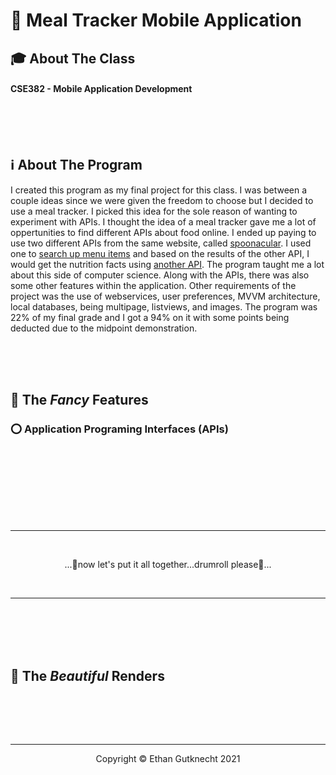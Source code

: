 # 🍔 Meal Tracker Mobile Application
## 🎓 About The Class
#### CSE382 - Mobile Application Development



<br><br><br>
## ℹ About The Program
I created this program as my final project for this class. I was between a couple ideas since we were given the freedom to choose but I decided to use a meal tracker. I picked this idea for the sole reason of wanting to experiment with APIs. I thought the idea of a meal tracker gave me a lot of oppertunities to find different APIs about food online. I ended up paying to use two different APIs from the same website, called [spoonacular](https://spoonacular.com/food-api). I used one to [search up menu items](https://spoonacular.com/food-api/docs#Search-Menu-Items) and based on the results of the other API, I would get the nutrition facts using [another API](https://spoonacular.com/food-api/docs#Get-Menu-Item-Information). The program taught me a lot about this side of computer science. Along with the APIs, there was also some other features within the application. Other requirements of the project was the use of webservices, user preferences, MVVM architecture, local databases, being multipage, listviews, and images. The program was 22% of my final grade and I got a 94% on it with some points being deducted due to the midpoint demonstration.


<br><br><br>
## 🧮 The *Fancy* Features
### ⭕ Application Programing Interfaces (APIs)


<br><br>


<br><br><br><br>

- - - -

<br>

<p align="center">
  ...🥁now let's put it all together...drumroll please🥁...
</p>

<br>

- - - -


<br><br><br><br>

## 🏁 The *Beautiful* Renders
![]()


<br><br><br>

- - - -

<p align="center">
  Copyright © Ethan Gutknecht 2021
</p>


